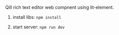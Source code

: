 Qill rich text editor web compnent using lit-element.

1. install libs: `npm install`
  
2. start server: `npm run dev`
